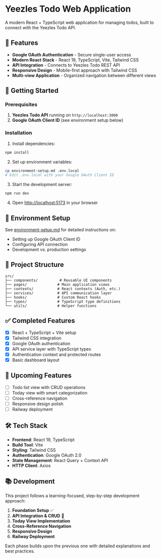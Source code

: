 # Yeezles Todo Web Application

A modern React + TypeScript web application for managing todos, built to connect with the Yeezles Todo API.

## 🎯 Features

- **Google OAuth Authentication** - Secure single-user access
- **Modern React Stack** - React 19, TypeScript, Vite, Tailwind CSS
- **API Integration** - Connects to Yeezles Todo REST API
- **Responsive Design** - Mobile-first approach with Tailwind CSS
- **Multi-view Application** - Organized navigation between different views

## 🚀 Getting Started

### Prerequisites

1. **Yeezles Todo API** running on `http://localhost:3000`
2. **Google OAuth Client ID** (see environment setup below)

### Installation

1. Install dependencies:
```bash
npm install
```

2. Set up environment variables:
```bash
cp environment-setup.md .env.local
# Edit .env.local with your Google OAuth Client ID
```

3. Start the development server:
```bash
npm run dev
```

4. Open [http://localhost:5173](http://localhost:5173) in your browser

## 🔧 Environment Setup

See [environment-setup.md](./environment-setup.md) for detailed instructions on:
- Setting up Google OAuth Client ID
- Configuring API connection
- Development vs. production settings

## 📁 Project Structure

```
src/
├── components/          # Reusable UI components
├── pages/              # Main application views
├── contexts/           # React contexts (Auth, etc.)
├── services/           # API communication layer
├── hooks/              # Custom React hooks
├── types/              # TypeScript type definitions
└── utils/              # Helper functions
```

## ✅ Completed Features

- [x] React + TypeScript + Vite setup
- [x] Tailwind CSS integration
- [x] Google OAuth authentication
- [x] API service layer with TypeScript types
- [x] Authentication context and protected routes
- [x] Basic dashboard layout

## 🚧 Upcoming Features

- [ ] Todo list view with CRUD operations
- [ ] Today view with smart categorization
- [ ] Cross-reference navigation
- [ ] Responsive design polish
- [ ] Railway deployment

## 🛠 Tech Stack

- **Frontend**: React 19, TypeScript
- **Build Tool**: Vite
- **Styling**: Tailwind CSS
- **Authentication**: Google OAuth 2.0
- **State Management**: React Query + Context API
- **HTTP Client**: Axios

## 📚 Development

This project follows a learning-focused, step-by-step development approach:

1. **Foundation Setup** ✅
2. **API Integration & CRUD** 🚧
3. **Today View Implementation**
4. **Cross-Reference Navigation**
5. **Responsive Design**
6. **Railway Deployment**

Each phase builds upon the previous one with detailed explanations and best practices.
